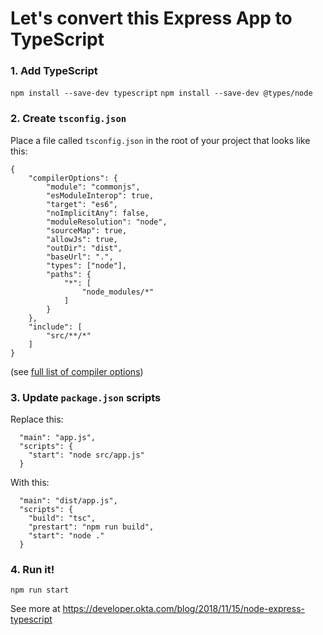 # Let's convert this Express App to TypeScript


### 1. Add TypeScript
`npm install --save-dev typescript`
`npm install --save-dev @types/node`

### 2. Create `tsconfig.json`

Place a file called `tsconfig.json` in the root of your project that looks like this:
```
{
    "compilerOptions": {
        "module": "commonjs",
        "esModuleInterop": true,
        "target": "es6",
        "noImplicitAny": false,
        "moduleResolution": "node",
        "sourceMap": true,
        "allowJs": true,
        "outDir": "dist",
        "baseUrl": ".",
        "types": ["node"],
        "paths": {
            "*": [
                "node_modules/*"
            ]
        }
    },
    "include": [
        "src/**/*"
    ]
}
```
(see [full list of compiler options](https://www.typescriptlang.org/docs/handbook/compiler-options.html))

### 3. Update `package.json` scripts

Replace this:
```
  "main": "app.js",
  "scripts": {
    "start": "node src/app.js"
  }
```

With this:
```
  "main": "dist/app.js",
  "scripts": {
    "build": "tsc",
    "prestart": "npm run build",
    "start": "node ."
  }
```

### 4. Run it!
`npm run start`

See more at https://developer.okta.com/blog/2018/11/15/node-express-typescript